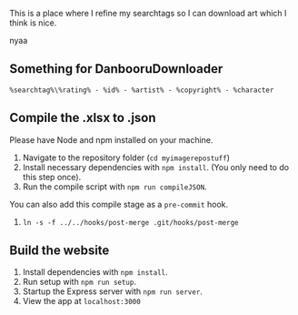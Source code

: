 This is a place where I refine my searchtags so I can download art which I think is nice.

nyaa


## Something for DanbooruDownloader

```
%searchtag%\%rating% - %id% - %artist% - %copyright% - %character
```

## Compile the .xlsx to .json

Please have Node and npm installed on your machine.

1. Navigate to the repository folder (`cd myimagerepostuff`)
2. Install necessary dependencies with `npm install`. (You only need to do this step once).
3. Run the compile script with `npm run compileJSON`.

You can also add this compile stage as a `pre-commit` hook.

1. `ln -s -f ../../hooks/post-merge .git/hooks/post-merge`

## Build the website

1. Install dependencies with `npm install`.
2. Run setup with `npm run setup`.
3. Startup the Express server with `npm run server`.
4. View the app at `localhost:3000`
